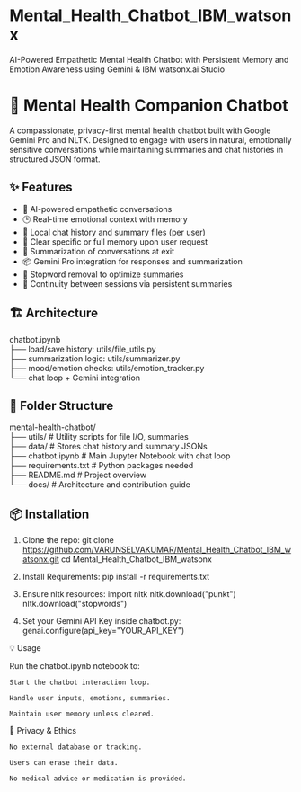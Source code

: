 # Mental_Health_Chatbot_IBM_watsonx
AI-Powered Empathetic Mental Health Chatbot with Persistent Memory and Emotion Awareness using Gemini &amp; IBM watsonx.ai Studio
# 🧠 Mental Health Companion Chatbot

A compassionate, privacy-first mental health chatbot built with Google Gemini Pro and NLTK. Designed to engage with users in natural, emotionally sensitive conversations while maintaining summaries and chat histories in structured JSON format.

## ✨ Features

- 🧠 AI-powered empathetic conversations
- 🕒 Real-time emotional context with memory
- 📁 Local chat history and summary files (per user)
- 🧹 Clear specific or full memory upon user request
- 💬 Summarization of conversations at exit
- 📦 Gemini Pro integration for responses and summarization
- 🧹 Stopword removal to optimize summaries
- 🔁 Continuity between sessions via persistent summaries

## 🏗️ Architecture

chatbot.ipynb<br>
├── load/save history: utils/file_utils.py<br>
├── summarization logic: utils/summarizer.py<br>
├── mood/emotion checks: utils/emotion_tracker.py<br>
└── chat loop + Gemini integration<br>

## 📂 Folder Structure

mental-health-chatbot/<br>
├── utils/ # Utility scripts for file I/O, summaries<br>
├── data/ # Stores chat history and summary JSONs<br>
├── chatbot.ipynb # Main Jupyter Notebook with chat loop<br>
├── requirements.txt # Python packages needed<br>
├── README.md # Project overview<br>
└── docs/ # Architecture and contribution guide


## 📦 Installation

1. Clone the repo:
   git clone https://github.com/VARUNSELVAKUMAR/Mental_Health_Chatbot_IBM_watsonx.git
   cd Mental_Health_Chatbot_IBM_watsonx

2. Install Requirements:
   pip install -r requirements.txt

3. Ensure nltk resources:
   import nltk
   nltk.download("punkt")
   nltk.download("stopwords")

4. Set your Gemini API Key inside chatbot.py:
   genai.configure(api_key="YOUR_API_KEY")


💡 Usage

Run the chatbot.ipynb notebook to:

    Start the chatbot interaction loop.

    Handle user inputs, emotions, summaries.

    Maintain user memory unless cleared.

🔐 Privacy & Ethics

    No external database or tracking.

    Users can erase their data.

    No medical advice or medication is provided.





